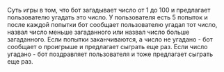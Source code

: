 Суть игры в том, что бот загадывает число от 1 до 100 и предлагает пользователю угадать это число. У пользователя есть 5 попыток и после каждой попытки бот сообщает пользователю угадал тот число, назвал число меньше загаданного или назвал число больше загаданного. Если попытки заканчиваются, а число не угадано - бот сообщает о проигрыше и предлагает сыграть еще раз. Если число угадано - бот поздравляет пользователя и тоже предлагает сыграть еще раз. 
